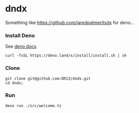 # dndx

Something like https://github.com/jaredpalmer/tsdx for deno...

### Install Deno

See [deno docs](https://deno.land/manual/getting_started/installation)

```
curl -fsSL https://deno.land/x/install/install.sh | sh
```

### Clone

```
git clone git@github.com:OR13/dndx.git
cd dndx;
```

### Run

```
deno run ./src/welcome.ts
```